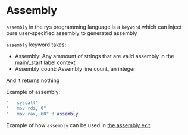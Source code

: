 # Assembly

`assembly` in the rys programming language is a `keyword`
which can inject pure user-specified assembly to generated
assembly

`assembly` keyword takes:

-   Assembly: Any ammount of strings that are valid assembly
    in the main/\_start label context
-   Assembly_count: Assembly line count, an integer

And it returns nothing

Example of assembly:

```lua
"   syscall"
"   mov rdi, 0"
"   mov rax, 60" 3 assembly
```

Example of how `assembly` can be used in [the assembly exit](/examples/assembly_exit.rys)
